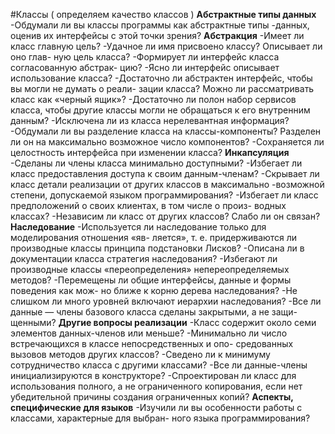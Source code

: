 #Классы ( определяем качество классов )
**Абстрактные типы данных**
-Обдумали ли вы классы программы как абстрактные типы
-данных, оценив их интерфейсы с этой точки зрения?
**Абстракция**
-Имеет ли класс главную цель?
-Удачное ли имя присвоено классу? Описывает ли оно глав-
ную цель класса?
-Формирует ли интерфейс класса согласованную абстрак-
цию?
-Ясно ли интерфейс описывает использование класса?
-Достаточно ли абстрактен интерфейс, чтобы вы могли не думать о реали-
зации класса? Можно ли рассматривать класс как «черный ящик»?
-Достаточно ли полон набор сервисов класса, чтобы другие классы могли
не обращаться к его внутренним данным?
-Исключена ли из класса нерелевантная информация?
-Обдумали ли вы разделение класса на классы-компоненты? Разделен ли
он на максимально возможное число компонентов?
-Сохраняется ли целостность интерфейса при изменении класса?
**Инкапсуляция**
-Сделаны ли члены класса минимально доступными?
-Избегает ли класс предоставления доступа к своим данным-членам?
-Скрывает ли класс детали реализации от других классов в максимально
-возможной степени, допускаемой языком программирования?
-Избегает ли класс предположений о своих клиентах, в том числе о произ-
водных классах?
-Независим ли класс от других классов? Слабо ли он связан?
**Наследование**
-Используется ли наследование только для моделирования отношения «яв-
ляется», т. е. придерживаются ли производные классы принципа подстановки
Лисков?
-Описана ли в документации класса стратегия наследования?
-Избегают ли производные классы «переопределения» непереопределяемых
методов?
-Перемещены ли общие интерфейсы, данные и формы поведения как мож-
но ближе к корню дерева наследования?
-Не слишком ли много уровней включают иерархии наследования?
-Все ли данные — члены базового класса сделаны закрытыми, а не защи-
щенными?
**Другие вопросы реализации**
-Класс содержит около семи элементов данных-членов или меньше?
-Минимально ли число встречающихся в классе непосредственных и опо-
средованных вызовов методов других классов?
-Сведено ли к минимуму сотрудничество класса с другими классами?
-Все ли данные-члены инициализируются в конструкторе?
-Спроектирован ли класс для использования полного, а не ограниченного
копирования, если нет убедительной причины создания ограниченных копий?
**Аспекты, специфические для языков**
-Изучили ли вы особенности работы с классами, характерные для выбран-
ного языка программирования?